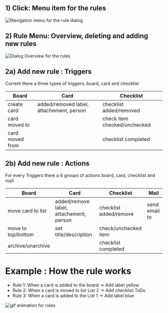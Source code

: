 ## 1) Click: Menu item for the rules

<img src="https://wekan.github.io/ifttt/main_menu-ifttt.png" alt="Navigation menu for the rule dialog" />


## 2) Rule Menu: Overview, deleting and adding new rules
<img src="https://wekan.github.io/ifttt/ifttt_main_dialog.PNG" alt="Dialog Overview for the rules" />


## 2a) Add new rule : Triggers
Current there a three types of triggers, board, card and checklist

| Board  | Card | Checklist |
| ------------- | ------------- | ------------- |
| create card | added/removed label, attachement, person  | checklist added/removed | 
| card moved to |   | check item checked/unchecked |
| card moved from |  | checklist completed |


## 2b) Add new rule : Actions
For every Triggers there a 4 groups of actions board, card, checklist and mail

| Board  | Card | Checklist | Mail |
| ------------- | ------------- | ------------- | ------------- |
| move card to list | added/remove label, attachement, person  | checklist added/remove | send email to |
| move to top/bottom | set title/description | check/unchecked item | |
| archive/unarchive |  | checklist completed | |


# Example : How the rule works
* Rule 1: When a card is added to the board -> Add label yellow
* Rule 2: When a card is moved to list List 2 -> Add checklist ToDo
* Rule 3: When a card is added to the List 1 -> Add label blue

<img src="https://wekan.github.io/ifttt/how_to_work_with_rules.gif" alt="gif animation for rules" />
